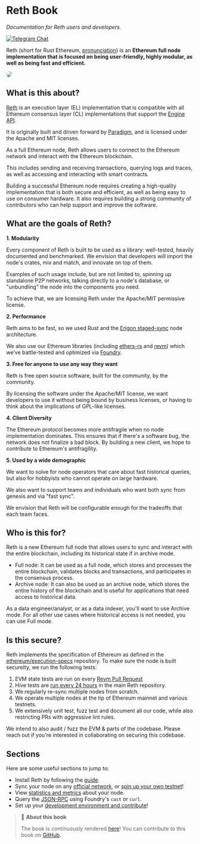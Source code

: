 # Reth Book
_Documentation for Reth users and developers._ 

[![Telegram Chat][tg-badge]][tg-url]

Reth (short for Rust Ethereum, [pronunciation](https://twitter.com/kelvinfichter/status/1597653609411268608)) is an **Ethereum full node implementation that is focused on being user-friendly, highly modular, as well as being fast and efficient.** 

<img src="https://raw.githubusercontent.com/paradigmxyz/reth/main/assets/reth.jpg" style="border-radius: 20px">

<!-- Add a quick description about Reth, what it is, the goals of the build, and any other quick overview information   -->

## What is this about?

[Reth](https://github.com/paradigmxyz/reth/) is an execution layer (EL) implementation that is compatible with all Ethereum consensus layer (CL) implementations that support the [Engine API](https://github.com/ethereum/execution-apis/tree/59e3a719021f48c1ef5653840e3ea5750e6af693/src/engine).

It is originally built and driven forward by [Paradigm](https://paradigm.xyz/), and is licensed under the Apache and MIT licenses.

As a full Ethereum node, Reth allows users to connect to the Ethereum network and interact with the Ethereum blockchain.

This includes sending and receiving transactions, querying logs and traces, as well as accessing and interacting with smart contracts.

Building a successful Ethereum node requires creating a high-quality implementation that is both secure and efficient, as well as being easy to use on consumer hardware. It also requires building a strong community of contributors who can help support and improve the software.

## What are the goals of Reth?

**1. Modularity**

Every component of Reth is built to be used as a library: well-tested, heavily documented and benchmarked. We envision that developers will import the node's crates, mix and match, and innovate on top of them.

Examples of such usage include, but are not limited to, spinning up standalone P2P networks, talking directly to a node's database, or "unbundling" the node into the components you need.

To achieve that, we are licensing Reth under the Apache/MIT permissive license.

**2. Performance**

Reth aims to be fast, so we used Rust and the [Erigon staged-sync](https://erigon.substack.com/p/erigon-stage-sync-and-control-flows) node architecture.

We also use our Ethereum libraries (including [ethers-rs](https://github.com/gakonst/ethers-rs/) and [revm](https://github.com/bluealloy/revm/)) which we’ve battle-tested and optimized via [Foundry](https://github.com/foundry-rs/foundry/).

**3. Free for anyone to use any way they want**

Reth is free open source software, built for the community, by the community.

By licensing the software under the Apache/MIT license, we want developers to use it without being bound by business licenses, or having to think about the implications of GPL-like licenses.

**4. Client Diversity**

The Ethereum protocol becomes more antifragile when no node implementation dominates. This ensures that if there's a software bug, the network does not finalize a bad block. By building a new client, we hope to contribute to Ethereum's antifragility.

**5. Used by a wide demographic**

We want to solve for node operators that care about fast historical queries, but also for hobbyists who cannot operate on large hardware.

We also want to support teams and individuals who want both sync from genesis and via "fast sync".

We envision that Reth will be configurable enough  for the tradeoffs that each team faces.

## Who is this for?

Reth is a new Ethereum full node that allows users to sync and interact with the entire blockchain, including its historical state if in archive mode.
- Full node: It can be used as a full node, which stores and processes the entire blockchain, validates blocks and transactions, and participates in the consensus process. 
- Archive node: It can also be used as an archive node, which stores the entire history of the blockchain and is useful for applications that need access to historical data.

As a data engineer/analyst, or as a data indexer, you'll want to use Archive mode. For all other use cases where historical access is not needed, you can use Full mode.

## Is this secure?

Reth implements the specification of Ethereum as defined in the [ethereum/execution-specs](https://github.com/ethereum/execution-specs/) repository. To make sure the node is built securelty, we run the following tests:

1. EVM state tests are run on every [Revm Pull Request](https://github.com/bluealloy/revm/blob/main/.github/workflows/ethereum-tests.yml)
1. Hive tests are [run every 24 hours](https://github.com/paradigmxyz/reth/blob/main/.github/workflows/hive.yml) in the main Reth repository.
1. We regularly re-sync multiple nodes from scratch.
1. We operate multiple nodes at the tip of Ethereum mainnet and various testnets.
1. We extensively unit test, fuzz test and document all our code, while also restricting PRs with aggressive lint rules.

We intend to also audit / fuzz the EVM & parts of the codebase. Please reach out if you're interested in collaborating on securing this codebase.

## Sections

Here are some useful sections to jump to:

- Install Reth by following the [guide](./installation/installation.md).
- Sync your node on any [official network](./run/run_a_node.md), or [spin up your own testnet](./run/local_testnet.md)!
- View [statistics and metrics](./run/observability.md) about your node.
- Query the [JSON-RPC](./api/api.md) using Foundry's `cast` or `curl`.
- Set up your [development environment and contribute](./contribute.md)!

> 📖 **About this book**
>
> The book is continuously rendered [here](https://paradigmxyz.github.io/reth/)!
> You can contribute to this book on [GitHub][gh-book].

[tg-badge]: https://img.shields.io/endpoint?color=neon&logo=telegram&label=chat&url=https%3A%2F%2Ftg.sumanjay.workers.dev%2Fparadigm%5Freth
[tg-url]: https://t.me/paradigm_reth
[gh-book]: https://github.com/paradigmxyz/reth/tree/main/book
